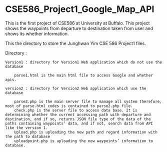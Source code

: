 # CSE586_Project1_Google_Map_API
This is the first project of CSE586 at University at Buffalo. This project shows the waypoints from departure to destination taken from user and shows its whether information.

This the directory to store the Junghwan Yim CSE 586 Project1 files.

Directory :

    Version1 : directory for Version1 Web application which do not use the database

        parse1.html is the main html file to access Google and whether apis.

    version2 : directory for Version2 Web application which use the database

        parse2.php is the main server file to manage all system therefore, most of parse.html codes is contained to parse2.php file.
        check.php is the server file to access data base. It is determining whether the current accessing path with departure and destination, and if so, returns JSON file type of the data of the paths containing waypoints’ data, and if not, search data from API like the version 1. 
        Upload.php is uploading the new path and regard information with the path to database
        uploadpoint.php is uploading the new waypoints’ information to database. 
